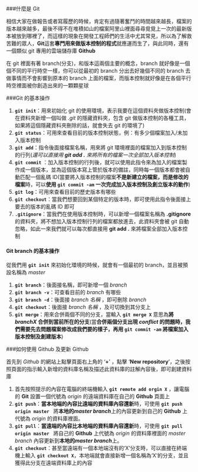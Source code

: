 ###什麼是 Git

相信大家在做報告或者寫履歷的時候，肯定有過隨著奮鬥的時間越來越長，檔案的版本越來越多，最後不得不在堆積如山的檔案阿里山裡面尋尋覓覓上一次的最新版本被放到哪裡了，而這樣的現象在開發工程師們的生活中尤其常見，所以為了解救苦難的眾人，**Git**這套**專門用來做版本控制的程式**就應運而生了，與此同時，還有一個類似 git 專用的雲端儲存庫 **Github**

在 git 裡面有著 branch(分支)，和版本這兩個主要的概念，branch 就好像是一個個不同的平行時空一樣，你可以從最初的 branch 分出去好幾個不同的 branch 去做事情而不會影響到原本的 branch 上面的檔案，而版本控制就好像是在各個平行時空裡面被你創造出來的一顆顆星球

###Git 的基本操作

1. **`git init`**：用來初始化 git 的使用環境，表示我要在這個資料夾做版本控制(會在資料夾新增一個叫做 _.git_ 的隱藏資料夾，包含 git 做版本控制的各種工具，如果將這個隱藏資料夾刪除的話，就會失去 git 的環境了)
2. **`git status`**：可用來查看目前的版本控制狀態，例：有多少個檔案加入/未加入版本控制
3. **`git add`**：指令後面接檔案名稱，用來將 git 環境裡面的檔案加入到版本控制的行列(_還可以直接用 **git add .** 來將所有的檔案一次全部加入版本控制_)
4. **`git commit`** ：加入版本控制的行列後，就可以使用此指令來為加入的檔案製作成一個版本，並為這個版本寫上管於版本的備註，同時每一個版本都會被自動匹配一個亂碼 ID(當要將入版本控制的檔案**不是新建立的檔案，而是修改的檔案**時，可以**使用 **`git commit -am`** 一次完成加入版本控制及創立版本的動作**)
5. **`git log`**：可用來查看目前的歷史版本有哪些
6. **`git checkout`**：當我們想要回到某個特定的版本時，即可使用此指令後面接上要去的版本的亂碼 ID 即可
7. **`.gitignore`**：當我們在使用版本控制時，可以新增一個檔案名稱為 **.gitignore** 的資料夾，將不想加入版本控制行列的檔案都放進去，此資料夾會被 git 自動忽略，如此一來我們就可以每次都直接用 **git add .** 來將檔案全部加入版本控制

#### Git branch 的基本操作

從我們用 **`git init`** 來初始化環境的時候，就會有一個最初的 branch，並且被預設名稱為 _master_

1. **`git branch`**：後面接名稱，即可新增一個 _branch_
2. **`git branch -v`**：可查看目前的 _branch_ 有哪些
3. **`git branch -d`**：後面接 _branch 名稱_ ，即可刪除 _branch_
4. **`git checkout`**：後面接 _branch 名稱_ ，及可切換到其分支上
5. **`git merge`**：用來合併兩個不同的分支，當輸入 **`git merge X`** 意思為**將 _branchX_ 合併到當前所在的分支**(當**合併兩個分支出現 _conflict_ 的問題時，我們需要先去問題檔案修改成我們要的樣子，再用 **`git commit -am`** 將檔案加入版本控制及創建版本**)

###如何使用 Github 及更新 Github

首先到 _Github_ 的網站上點擊頁面右上角的 ‘**+**’
，點擊 ‘**New repository**’，之後按照頁面的指示輸入新增的資料庫名稱及描述此資料庫的註解內容後，即可創建資料庫

1. 首先按照提示的內容在電腦的終端機輸入 **`git remote add orgin X`** ，讓電腦的 **Git** 設置一個代號為 _origin_ 的遠端資料庫在自己的 **Github** 頁面上
2. **`git push`**：**當本地端的內容比遠端的資料庫內容還新**時，可使用 **`git push origin master `** 將**本地的*master branch***上的內容更新到自己的 **Github** 上代號為 _origin_ 的資料庫裡面。
3. **`git pull`**：**當遠端的內容比本地端的資料庫內容還新**時，可使用 **`git pull origin master `** 將自己的 **Github** 上代號為 _origin_ 的資料庫裡面的 _master branch_ 內容更新到**本地的*master branch***上。
4. **`git checkout`**：甚至當遠端有一個本地端沒有的‘X’分支時，可以直接在終端機上輸入 **`git checkout X`**，本地端就會直接新增一個名稱為‘X’的分支，並且獲得此分支在遠端資料庫上的內容
